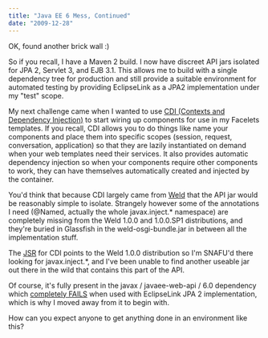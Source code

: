 ```yaml
---
title: "Java EE 6 Mess, Continued"
date: "2009-12-28"
---
```


OK, found another brick wall :)

So if you recall, I have a Maven 2 build. I now have discreet API jars isolated for JPA 2, Servlet 3, and EJB 3.1. This allows me to build with a single dependency tree for production and still provide a suitable environment for automated testing by providing EclipseLink as a JPA2 implementation under my "test" scope.

My next challenge came when I wanted to use [CDI (Contexts and Dependency Injection)](http://java.sun.com/javaee/6/docs/tutorial/doc/gjbnr.html) to start wiring up components for use in my Facelets templates. If you recall, CDI allows you to do things like name your components and place them into specific scopes (session, request, conversation, application) so that they are lazily instantiated on demand when your web templates need their services. It also provides automatic dependency injection so when your components require other components to work, they can have themselves automatically created and injected by the container.

You'd think that because CDI largely came from [Weld](http://seamframework.org/Download) that the API jar would be reasonably simple to isolate. Strangely however some of the annotations I need (@Named, actually the whole javax.inject.\* namespace) are completely missing from the Weld 1.0.0 and 1.0.0.SP1 distributions, and they're buried in Glassfish in the weld-osgi-bundle.jar in between all the implementation stuff.

The [JSR](http://jcp.org/aboutJava/communityprocess/final/jsr299/index.html) for CDI points to the Weld 1.0.0 distribution so I'm SNAFU'd there looking for javax.inject.\*, and I've been unable to find another useable jar out there in the wild that contains this part of the API.

Of course, it's fully present in the javax / javaee-web-api / 6.0 dependency which [completely FAILS](http://svetzal.wordpress.com/2009/12/26/java-ee-6-untestable/) when used with EclipseLink JPA 2 implementation, which is why I moved away from it to begin with.

How can you expect anyone to get anything done in an environment like this?
